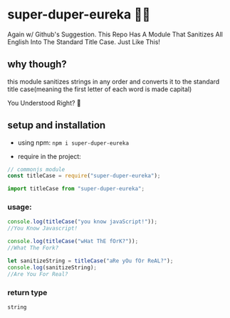 # super-duper-eureka 🥳🥳

Again w/ Github's Suggestion. This Repo Has A Module That Sanitizes All English Into The Standard Title Case. Just Like This!

## why though?

this module sanitizes strings in any order and converts it to the standard title case(meaning the first letter of each word is made capital)

You Understood Right? 👀

## setup and installation

- using npm:
  `npm i super-duper-eureka`

- require in the project:

```js
// commonjs module
const titleCase = require("super-duper-eureka");

import titleCase from "super-duper-eureka";
```

### usage:

```js
console.log(titleCase("you know javaScript!"));
//You Know Javascript!

console.log(titleCase("wHat ThE fOrK?"));
//What The Fork?

let sanitizeString = titleCase("aRe yOu fOr ReAL?");
console.log(sanitizeString);
//Are You For Real?
```

### return type

`string`
